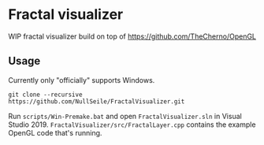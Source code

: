 # Fractal visualizer
WIP fractal visualizer build on top of https://github.com/TheCherno/OpenGL

## Usage

Currently only "officially" supports Windows.

```
git clone --recursive https://github.com/NullSeile/FractalVisualizer.git
```

Run `scripts/Win-Premake.bat` and open `FractalVisualizer.sln` in Visual Studio 2019. `FractalVisualizer/src/FractalLayer.cpp` contains the example OpenGL code that's running.
